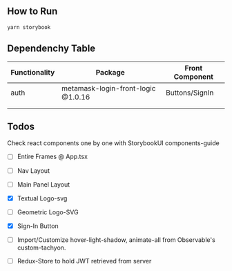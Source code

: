 ## How to Run
`yarn storybook` 

## Dependenchy Table

| Functionality | Package                            | Front Component |
|---------------|------------------------------------|-----------------|
| auth          | metamask-login-front-logic @1.0.16 | Buttons/SignIn  |
|               |                                    |                 |
|               |                                    |                 |

## Todos
Check react components one by one with StorybookUI components-guide
- [ ] Entire Frames @ App.tsx
- [ ] Nav Layout
- [ ] Main Panel Layout
- [x] Textual Logo-svg
- [ ] Geometric Logo-SVG
- [x] Sign-In Button
- [ ] Import/Customize hover-light-shadow, animate-all from Observable's custom-tachyon.
- [ ] Redux-Store to hold JWT retrieved from server




